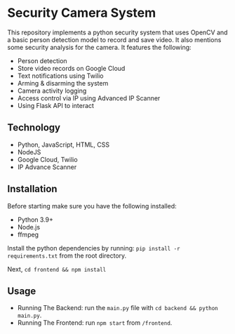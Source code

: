 # Security Camera System

This repository implements a python security system that uses OpenCV and a basic person detection model to record and save video. It also mentions some security analysis for the camera. It features the following:
- Person detection
- Store video records on Google Cloud
- Text notifications using Twilio
- Arming & disarming the system
- Camera activity logging
- Access control via IP using Advanced IP Scanner
- Using Flask API to interact

## Technology
+ Python, JavaScript, HTML, CSS
+ NodeJS
+ Google Cloud, Twilio
+ IP Advance Scanner
## Installation

Before starting make sure you have the following installed:

- Python 3.9+
- Node.js
- ffmpeg

Install the python dependencies by running: `pip install -r requirements.txt` from the root directory.

Next, `cd frontend && npm install`

## Usage
+ Running The Backend: run the `main.py` file with `cd backend && python main.py`.
+ Running The Frontend: run `npm start` from `/frontend`.

